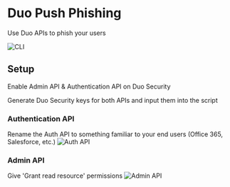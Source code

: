 # Duo Push Phishing
Use Duo APIs to phish your users

![CLI](https://i.imgur.com/pmPKULM.png)

## Setup
Enable Admin API & Authentication API on Duo Security

Generate Duo Security keys for both APIs and input them into the script
### Authentication API
Rename the Auth API to something familiar to your end users (Office 365, Salesforce, etc.)
![Auth API](https://i.imgur.com/eVNRYDQ.png)
### Admin API
Give 'Grant read resource' permissions
![Admin API](https://i.imgur.com/34OIlds.png)
